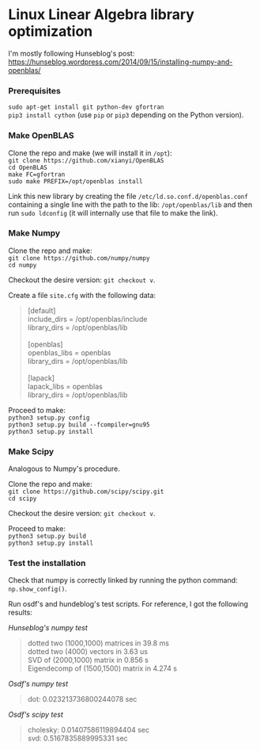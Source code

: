 # Linux Linear Algebra library optimization
I'm mostly following Hunseblog's post: https://hunseblog.wordpress.com/2014/09/15/installing-numpy-and-openblas/

### Prerequisites
`sudo apt-get install git python-dev gfortran` <br />
`pip3 install cython` (use `pip` or `pip3` depending on the Python version).

### Make OpenBLAS
Clone the repo and make (we will install it in `/opt`): <br />
`git clone https://github.com/xianyi/OpenBLAS` <br />
`cd OpenBLAS` <br />
`make FC=gfortran` <br />
`sudo make PREFIX=/opt/openblas install`

Link this new library by creating the file `/etc/ld.so.conf.d/openblas.conf` containing a single line with the path to the lib: `/opt/openblas/lib` and then run `sudo ldconfig` (it will internally use that file to make the link).

### Make Numpy
Clone the repo and make: <br />
`git clone https://github.com/numpy/numpy` <br />
`cd numpy`

Checkout the desire version: `git checkout v`.

Create a file `site.cfg` with the following data:
>[default] <br />
>include_dirs = /opt/openblas/include <br />
>library_dirs = /opt/openblas/lib <br />
>  <br />
>[openblas] <br />
>openblas_libs = openblas <br />
>library_dirs = /opt/openblas/lib <br />
>  <br />
>[lapack] <br />
>lapack_libs = openblas <br />
>library_dirs = /opt/openblas/lib

Proceed to make: <br />
`python3 setup.py config` <br />
`python3 setup.py build --fcompiler=gnu95` <br />
`python3 setup.py install`

### Make Scipy
Analogous to Numpy's procedure.

Clone the repo and make: <br />
`git clone https://github.com/scipy/scipy.git` <br />
`cd scipy`

Checkout the desire version: `git checkout v`.

Proceed to make: <br />
`python3 setup.py build` <br />
`python3 setup.py install`

### Test the installation
Check that numpy is correctly linked by running the python command: `np.show_config()`.

Run osdf's and hundeblog's test scripts. For reference, I got the following results:

_Hunseblog's numpy test_
>dotted two (1000,1000) matrices in 39.8 ms <br />
>dotted two (4000) vectors in 3.63 us <br />
>SVD of (2000,1000) matrix in 0.856 s <br />
>Eigendecomp of (1500,1500) matrix in 4.274 s

_Osdf's numpy test_
>dot: 0.023213736800244078 sec

_Osdf's scipy test_
>cholesky: 0.01407586119894404 sec <br />
>svd: 0.5167835889995331 sec
